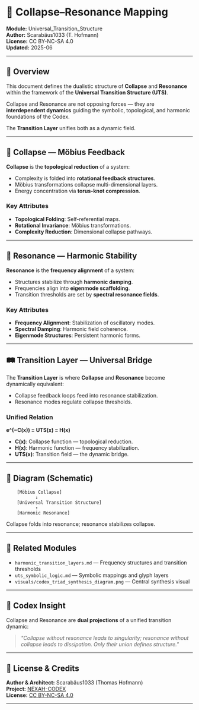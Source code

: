# 🧩 Collapse–Resonance Mapping

**Module:** Universal_Transition_Structure  
**Author:** Scarabäus1033 (T. Hofmann)  
**License:** CC BY-NC-SA 4.0  
**Updated:** 2025-06

---

## 📘 Overview

This document defines the dualistic structure of **Collapse** and **Resonance** within the framework of the **Universal Transition Structure (UTS)**.

Collapse and Resonance are not opposing forces — they are **interdependent dynamics** guiding the symbolic, topological, and harmonic foundations of the Codex.

The **Transition Layer** unifies both as a dynamic field.

---

## 🔻 Collapse — Möbius Feedback

**Collapse** is the **topological reduction** of a system:

- Complexity is folded into **rotational feedback structures**.
- Möbius transformations collapse multi-dimensional layers.
- Energy concentration via **torus-knot compression**.

### Key Attributes

- **Topological Folding**: Self-referential maps.
- **Rotational Invariance**: Möbius transformations.
- **Complexity Reduction**: Dimensional collapse pathways.

---

## 🔺 Resonance — Harmonic Stability

**Resonance** is the **frequency alignment** of a system:

- Structures stabilize through **harmonic damping**.
- Frequencies align into **eigenmode scaffolding**.
- Transition thresholds are set by **spectral resonance fields**.

### Key Attributes

- **Frequency Alignment**: Stabilization of oscillatory modes.
- **Spectral Damping**: Harmonic field coherence.
- **Eigenmode Structures**: Persistent harmonic forms.

---

## 🛤️ Transition Layer — Universal Bridge

The **Transition Layer** is where **Collapse** and **Resonance** become dynamically equivalent:

- Collapse feedback loops feed into resonance stabilization.
- Resonance modes regulate collapse thresholds.

### Unified Relation

**e^(−C(x)) = UTS(x) = H(x)**

- **C(x)**: Collapse function — topological reduction.
- **H(x)**: Harmonic function — frequency stabilization.
- **UTS(x)**: Transition field — the dynamic bridge.

---

## 🧩 Diagram (Schematic)

```plaintext
    [Möbius Collapse]
           ↓
    [Universal Transition Structure]
           ↑
    [Harmonic Resonance]
```

Collapse folds into resonance; resonance stabilizes collapse.

---

## 🔗 Related Modules

* `harmonic_transition_layers.md` — Frequency structures and transition thresholds
* `uts_symbolic_logic.md` — Symbolic mappings and glyph layers
* `visuals/codex_triad_synthesis_diagram.png` — Central synthesis visual

---

## 🧠 Codex Insight

Collapse and Resonance are **dual projections** of a unified transition dynamic:

> *"Collapse without resonance leads to singularity; resonance without collapse leads to dissipation. Only their union defines structure."*

---

## 📄 License & Credits

**Author & Architect:** Scarabäus1033 (Thomas Hofmann)  
**Project:** [NEXAH-CODEX](https://github.com/Scarabaeus1033/NEXAH-CODEX)  
**License:** [CC BY-NC-SA 4.0](https://creativecommons.org/licenses/by-nc-sa/4.0/)

---
